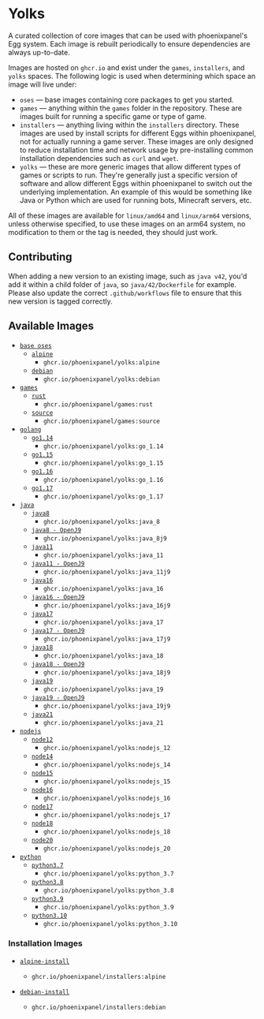 # Yolks

A curated collection of core images that can be used with phoenixpanel's Egg system. Each image is rebuilt
periodically to ensure dependencies are always up-to-date.

Images are hosted on `ghcr.io` and exist under the `games`, `installers`, and `yolks` spaces. The following logic
is used when determining which space an image will live under:

* `oses` — base images containing core packages to get you started.
* `games` — anything within the `games` folder in the repository. These are images built for running a specific game
or type of game.
* `installers` — anything living within the `installers` directory. These images are used by install scripts for different
Eggs within phoenixpanel, not for actually running a game server. These images are only designed to reduce installation time
and network usage by pre-installing common installation dependencies such as `curl` and `wget`.
* `yolks` — these are more generic images that allow different types of games or scripts to run. They're generally just
a specific version of software and allow different Eggs within phoenixpanel to switch out the underlying implementation. An
example of this would be something like Java or Python which are used for running bots, Minecraft servers, etc.

All of these images are available for `linux/amd64` and `linux/arm64` versions, unless otherwise specified, to use
these images on an arm64 system, no modification to them or the tag is needed, they should just work.

## Contributing

When adding a new version to an existing image, such as `java v42`, you'd add it within a child folder of `java`, so
`java/42/Dockerfile` for example. Please also update the correct `.github/workflows` file to ensure that this new version
is tagged correctly.

## Available Images

* [`base oses`](https://github.com/phoenixpanel/yolks/tree/master/oses)
  * [`alpine`](https://github.com/phoenixpanel/yolks/tree/master/oses/alpine)
    * `ghcr.io/phoenixpanel/yolks:alpine`
  * [`debian`](https://github.com/phoenixpanel/yolks/tree/master/oses/debian)
    * `ghcr.io/phoenixpanel/yolks:debian`
* [`games`](https://github.com/phoenixpanel/yolks/tree/master/games)
  * [`rust`](https://github.com/phoenixpanel/yolks/tree/master/games/rust)
    * `ghcr.io/phoenixpanel/games:rust`
  * [`source`](https://github.com/phoenixpanel/yolks/tree/master/games/source)
    * `ghcr.io/phoenixpanel/games:source`
* [`golang`](https://github.com/phoenixpanel/yolks/tree/master/go)
  * [`go1.14`](https://github.com/phoenixpanel/yolks/tree/master/go/1.14)
    * `ghcr.io/phoenixpanel/yolks:go_1.14`
  * [`go1.15`](https://github.com/phoenixpanel/yolks/tree/master/go/1.15)
    * `ghcr.io/phoenixpanel/yolks:go_1.15`
  * [`go1.16`](https://github.com/phoenixpanel/yolks/tree/master/go/1.16)
    * `ghcr.io/phoenixpanel/yolks:go_1.16`
  * [`go1.17`](https://github.com/phoenixpanel/yolks/tree/master/go/1.17)
    * `ghcr.io/phoenixpanel/yolks:go_1.17`
* [`java`](https://github.com/phoenixpanel/yolks/tree/master/java)
  * [`java8`](https://github.com/phoenixpanel/yolks/tree/master/java/8)
    * `ghcr.io/phoenixpanel/yolks:java_8`
  * [`java8 - OpenJ9`](https://github.com/phoenixpanel/yolks/tree/master/java/8j9)
    * `ghcr.io/phoenixpanel/yolks:java_8j9`
  * [`java11`](https://github.com/phoenixpanel/yolks/tree/master/java/11)
    * `ghcr.io/phoenixpanel/yolks:java_11`
  * [`java11 - OpenJ9`](https://github.com/phoenixpanel/yolks/tree/master/java/11j9)
    * `ghcr.io/phoenixpanel/yolks:java_11j9`
  * [`java16`](https://github.com/phoenixpanel/yolks/tree/master/java/16)
    * `ghcr.io/phoenixpanel/yolks:java_16`
  * [`java16 - OpenJ9`](https://github.com/phoenixpanel/yolks/tree/master/java/16j9)
    * `ghcr.io/phoenixpanel/yolks:java_16j9`
  * [`java17`](https://github.com/phoenixpanel/yolks/tree/master/java/17)
    * `ghcr.io/phoenixpanel/yolks:java_17`
  * [`java17 - OpenJ9`](https://github.com/phoenixpanel/yolks/tree/master/java/17j9)
    * `ghcr.io/phoenixpanel/yolks:java_17j9`
  * [`java18`](https://github.com/phoenixpanel/yolks/tree/master/java/18)
    * `ghcr.io/phoenixpanel/yolks:java_18`
  * [`java18 - OpenJ9`](https://github.com/phoenixpanel/yolks/tree/master/java/18j9)
    * `ghcr.io/phoenixpanel/yolks:java_18j9`
  * [`java19`](https://github.com/phoenixpanel/yolks/tree/master/java/19)
    * `ghcr.io/phoenixpanel/yolks:java_19`
  * [`java19 - OpenJ9`](https://github.com/phoenixpanel/yolks/tree/master/java/19j9)
    * `ghcr.io/phoenixpanel/yolks:java_19j9`
  * [`java21`](https://github.com/phoenixpanel/yolks/tree/master/java/21)
    * `ghcr.io/phoenixpanel/yolks:java_21`
* [`nodejs`](https://github.com/phoenixpanel/yolks/tree/master/nodejs)
  * [`node12`](https://github.com/phoenixpanel/yolks/tree/master/nodejs/12)
    * `ghcr.io/phoenixpanel/yolks:nodejs_12`
  * [`node14`](https://github.com/phoenixpanel/yolks/tree/master/nodejs/14)
    * `ghcr.io/phoenixpanel/yolks:nodejs_14`
  * [`node15`](https://github.com/phoenixpanel/yolks/tree/master/nodejs/15)
    * `ghcr.io/phoenixpanel/yolks:nodejs_15`
  * [`node16`](https://github.com/phoenixpanel/yolks/tree/master/nodejs/16)
    * `ghcr.io/phoenixpanel/yolks:nodejs_16`
  * [`node17`](https://github.com/phoenixpanel/yolks/tree/master/nodejs/17)
    * `ghcr.io/phoenixpanel/yolks:nodejs_17`
  * [`node18`](https://github.com/phoenixpanel/yolks/tree/master/nodejs/18)
    * `ghcr.io/phoenixpanel/yolks:nodejs_18`
  * [`node20`](https://github.com/phoenixpanel/yolks/tree/master/nodejs/18)
    * `ghcr.io/phoenixpanel/yolks:nodejs_20`
* [`python`](https://github.com/phoenixpanel/yolks/tree/master/python)
  * [`python3.7`](https://github.com/phoenixpanel/yolks/tree/master/python/3.7)
    * `ghcr.io/phoenixpanel/yolks:python_3.7`
  * [`python3.8`](https://github.com/phoenixpanel/yolks/tree/master/python/3.8)
    * `ghcr.io/phoenixpanel/yolks:python_3.8`
  * [`python3.9`](https://github.com/phoenixpanel/yolks/tree/master/python/3.9)
    * `ghcr.io/phoenixpanel/yolks:python_3.9`
  * [`python3.10`](https://github.com/phoenixpanel/yolks/tree/master/python/3.10)
    * `ghcr.io/phoenixpanel/yolks:python_3.10`

### Installation Images

* [`alpine-install`](https://github.com/phoenixpanel/yolks/tree/master/installers/alpine)
  * `ghcr.io/phoenixpanel/installers:alpine`

* [`debian-install`](https://github.com/phoenixpanel/yolks/tree/master/installers/debian)
  * `ghcr.io/phoenixpanel/installers:debian`
